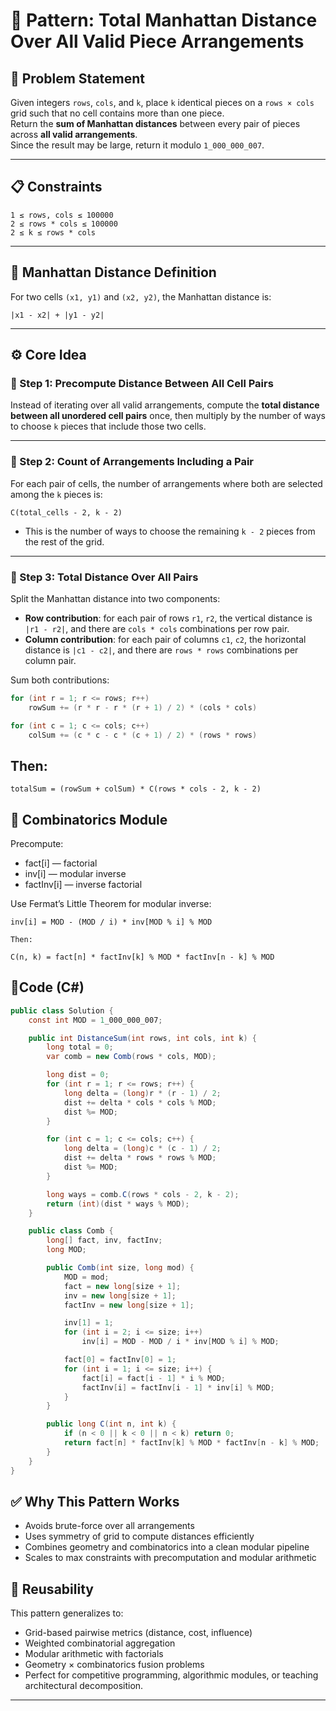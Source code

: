 # 🧠 Pattern: Total Manhattan Distance Over All Valid Piece Arrangements

## 📌 Problem Statement

Given integers `rows`, `cols`, and `k`, place `k` identical pieces on a `rows × cols` grid such that no cell contains more than one piece.  
Return the **sum of Manhattan distances** between every pair of pieces across **all valid arrangements**.  
Since the result may be large, return it modulo `1_000_000_007`.

---

## 📋 Constraints
```
1 ≤ rows, cols ≤ 100000
2 ≤ rows * cols ≤ 100000
2 ≤ k ≤ rows * cols
```


---

## 📐 Manhattan Distance Definition

For two cells `(x1, y1)` and `(x2, y2)`, the Manhattan distance is:
```
|x1 - x2| + |y1 - y2|
```


---

## ⚙️ Core Idea

### 🔁 Step 1: Precompute Distance Between All Cell Pairs

Instead of iterating over all valid arrangements, compute the **total distance between all unordered cell pairs** once, then multiply by the number of ways to choose `k` pieces that include those two cells.

---

### 🧮 Step 2: Count of Arrangements Including a Pair

For each pair of cells, the number of arrangements where both are selected among the `k` pieces is:
```
C(total_cells - 2, k - 2)
```

- This is the number of ways to choose the remaining `k - 2` pieces from the rest of the grid.

---

### 🧱 Step 3: Total Distance Over All Pairs

Split the Manhattan distance into two components:

- **Row contribution**: for each pair of rows `r1`, `r2`, the vertical distance is `|r1 - r2|`, and there are `cols * cols` combinations per row pair.
- **Column contribution**: for each pair of columns `c1`, `c2`, the horizontal distance is `|c1 - c2|`, and there are `rows * rows` combinations per column pair.

Sum both contributions:

```csharp
for (int r = 1; r <= rows; r++)
    rowSum += (r * r - r * (r + 1) / 2) * (cols * cols)

for (int c = 1; c <= cols; c++)
    colSum += (c * c - c * (c + 1) / 2) * (rows * rows)
```

## Then:
```
totalSum = (rowSum + colSum) * C(rows * cols - 2, k - 2)
```

## 🧮 Combinatorics Module
Precompute:

- fact[i] — factorial
- inv[i] — modular inverse
- factInv[i] — inverse factorial

Use Fermat’s Little Theorem for modular inverse:
```
inv[i] = MOD - (MOD / i) * inv[MOD % i] % MOD

Then:

C(n, k) = fact[n] * factInv[k] % MOD * factInv[n - k] % MOD
```

## 🧱Code (C#)

```csharp
public class Solution {
    const int MOD = 1_000_000_007;

    public int DistanceSum(int rows, int cols, int k) {
        long total = 0;
        var comb = new Comb(rows * cols, MOD);

        long dist = 0;
        for (int r = 1; r <= rows; r++) {
            long delta = (long)r * (r - 1) / 2;
            dist += delta * cols * cols % MOD;
            dist %= MOD;
        }

        for (int c = 1; c <= cols; c++) {
            long delta = (long)c * (c - 1) / 2;
            dist += delta * rows * rows % MOD;
            dist %= MOD;
        }

        long ways = comb.C(rows * cols - 2, k - 2);
        return (int)(dist * ways % MOD);
    }

    public class Comb {
        long[] fact, inv, factInv;
        long MOD;

        public Comb(int size, long mod) {
            MOD = mod;
            fact = new long[size + 1];
            inv = new long[size + 1];
            factInv = new long[size + 1];

            inv[1] = 1;
            for (int i = 2; i <= size; i++)
                inv[i] = MOD - MOD / i * inv[MOD % i] % MOD;

            fact[0] = factInv[0] = 1;
            for (int i = 1; i <= size; i++) {
                fact[i] = fact[i - 1] * i % MOD;
                factInv[i] = factInv[i - 1] * inv[i] % MOD;
            }
        }

        public long C(int n, int k) {
            if (n < 0 || k < 0 || n < k) return 0;
            return fact[n] * factInv[k] % MOD * factInv[n - k] % MOD;
        }
    }
}
```
## ✅ Why This Pattern Works

- Avoids brute-force over all arrangements
- Uses symmetry of grid to compute distances efficiently
- Combines geometry and combinatorics into a clean modular pipeline
- Scales to max constraints with precomputation and modular arithmetic

## 🔁 Reusability

This pattern generalizes to:

- Grid-based pairwise metrics (distance, cost, influence)
- Weighted combinatorial aggregation
- Modular arithmetic with factorials
- Geometry × combinatorics fusion problems
- Perfect for competitive programming, algorithmic modules, or teaching architectural decomposition.



---


